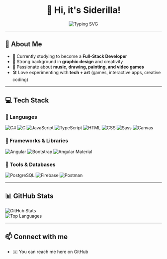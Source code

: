 <div align="center">
  <h1>👋 Hi, it's Siderilla!</h1>
  <img src="https://readme-typing-svg.herokuapp.com?font=JetBrains+Mono&size=28&duration=3000&color=00ccff&center=true&vCenter=true&width=500&lines=Full-Stack+Developer+in+progress;Creative+coder+%26+designer;Music+%7C+Art+%7C+Games" alt="Typing SVG"/>
</div>

---

## 🚀 About Me
- 🌱 Currently studying to become a **Full-Stack Developer**  
- 🎨 Strong background in **graphic design** and creativity  
- 🎹 Passionate about **music, drawing, painting, and video games**  
- 🛠️ Love experimenting with **tech + art** (games, interactive apps, creative coding)  

---

## 💻 Tech Stack

### 🔹 Languages
![C#](https://img.shields.io/badge/C%23-239120?logo=c-sharp&logoColor=white&style=flat-square)
![C](https://img.shields.io/badge/C-A8B9CC?logo=c&logoColor=white&style=flat-square)
![JavaScript](https://img.shields.io/badge/JavaScript-F7DF1E?logo=javascript&logoColor=black&style=flat-square)
![TypeScript](https://img.shields.io/badge/TypeScript-3178C6?logo=typescript&logoColor=white&style=flat-square)
![HTML](https://img.shields.io/badge/HTML5-E34F26?logo=html5&logoColor=white&style=flat-square)
![CSS](https://img.shields.io/badge/CSS3-1572B6?logo=css3&logoColor=white&style=flat-square)
![Sass](https://img.shields.io/badge/Sass-CC6699?logo=sass&logoColor=white&style=flat-square)
![Canvas](https://img.shields.io/badge/Canvas-333333?logo=html5&logoColor=white&style=flat-square)

### 🔹 Frameworks & Libraries
![Angular](https://img.shields.io/badge/Angular-DD0031?logo=angular&logoColor=white&style=flat-square)
![Bootstrap](https://img.shields.io/badge/Bootstrap-7952B3?logo=bootstrap&logoColor=white&style=flat-square)
![Angular Material](https://img.shields.io/badge/Material%20Design-757575?logo=material-design&logoColor=white&style=flat-square)

### 🔹 Tools & Databases
![PostgreSQL](https://img.shields.io/badge/PostgreSQL-4169E1?logo=postgresql&logoColor=white&style=flat-square)
![Firebase](https://img.shields.io/badge/Firebase-FFCA28?logo=firebase&logoColor=black&style=flat-square)
![Postman](https://img.shields.io/badge/Postman-FF6C37?logo=postman&logoColor=white&style=flat-square)

---

## 📊 GitHub Stats
![GitHub Stats](https://github-readme-stats.vercel.app/api?username=siderilla&show_icons=true&theme=tokyonight)  
![Top Languages](https://github-readme-stats.vercel.app/api/top-langs/?username=siderilla&layout=compact&theme=tokyonight)

---

## 📫 Connect with me
- ✉️ You can reach me here on GitHub  
